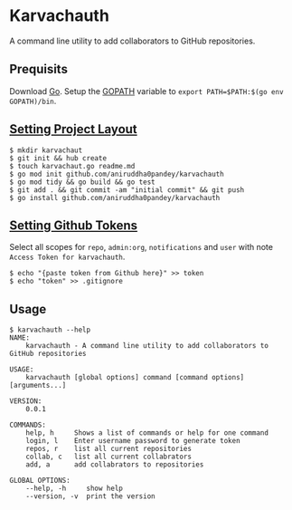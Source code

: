 # Karvachauth
A command line utility to add collaborators to GitHub repositories.

## Prequisits
Download [Go](https://golang.org/dl/). Setup the [GOPATH](https://github.com/golang/go/wiki/SettingGOPATH) variable to `export PATH=$PATH:$(go env GOPATH)/bin`.

## [Setting Project Layout](https://github.com/golang-standards/project-layout)
```
$ mkdir karvachaut 
$ git init && hub create
$ touch karvachaut.go readme.md
$ go mod init github.com/aniruddha0pandey/karvachauth 
$ go mod tidy && go build && go test
$ git add . && git commit -am "initial commit" && git push
$ go install github.com/aniruddha0pandey/karvachauth 
```

## [Setting Github Tokens](https://github.com/settings/tokens/new)
Select all scopes for `repo`, `admin:org`, `notifications` and `user` with note `Access Token for karvachauth`.
```
$ echo "{paste token from Github here}" >> token
$ echo "token" >> .gitignore
```

## Usage
```
$ karvachauth --help
NAME:
	karvachauth - A command line utility to add collaborators to GitHub repositories

USAGE:
	karvachauth [global options] command [command options] [arguments...]

VERSION:
	0.0.1

COMMANDS:
	help, h		Shows a list of commands or help for one command
	login, l	Enter username password to generate token
	repos, r	list all current repositories
	collab, c	list all current collabrators
	add, a		add collabrators to repositories

GLOBAL OPTIONS:
	--help, -h     show help
	--version, -v  print the version
```